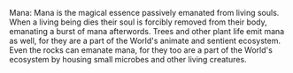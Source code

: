 Mana: 
Mana is the magical essence passively emanated from living souls. 
When a living being dies their soul is forcibly removed from their body, emanating a burst of mana afterwords.
Trees and other plant life emit mana as well, for they are a part of the World's animate and sentient ecosystem.  
Even the rocks can emanate mana, for they too are a part of the World's ecosystem by housing small microbes and other
living creatures. 
